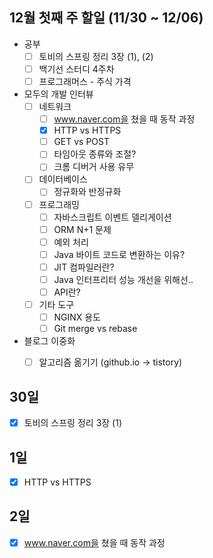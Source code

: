 ## 12월 첫째 주 할일 (11/30 ~ 12/06)

- 공부
  - [ ] 토비의 스프링 정리 3장 (1), (2)
  - [ ] 백기선 스터디 4주차
  - [ ] 프로그래머스 - 주식 가격
- 모두의 개발 인터뷰
  - [ ] 네트워크
    - [ ] www.naver.com을 쳤을 때 동작 과정
    - [x] HTTP vs HTTPS 
    - [ ] GET vs POST
    - [ ] 타임아웃 종류와 조절?
    - [ ] 크롬 디버거 사용 유무
  - [ ] 데이터베이스
    - [ ] 정규화와 반정규화
  - [ ] 프로그래밍
    - [ ] 자바스크립트 이벤트 델리게이션
    - [ ] ORM N+1 문제
    - [ ] 예외 처리
    - [ ] Java 바이트 코드로 변환하는 이유?
    - [ ] JIT 컴파일러란?
    - [ ] Java 인터프리터 성능 개선을 위해선..
    - [ ] API란?  
  - [ ] 기타 도구
    - [ ] NGINX 용도
    - [ ] Git merge vs rebase
  
- 블로그 이중화
  - [ ] 알고리즘 옮기기 (github.io -> tistory)


## 30일

- [x] 토비의 스프링 정리 3장 (1)


## 1일

- [x] HTTP vs HTTPS 


## 2일

- [x] www.naver.com을 쳤을 때 동작 과정




